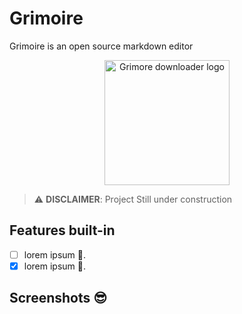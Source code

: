 # Grimoire
Grimoire is an open source markdown editor


<center>
<img src="" alt="Grimore downloader logo" width="200" align="center" />
</center>

> ⚠️ **DISCLAIMER**: Project Still under construction


## Features built-in

- [ ] lorem ipsum 🎥.
- [x] lorem ipsum 🐤.

## Screenshots 😎

![]()

